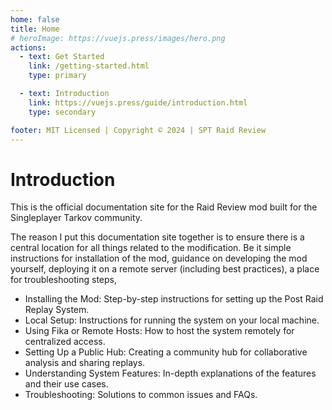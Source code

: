 ```yaml
---
home: false
title: Home
# heroImage: https://vuejs.press/images/hero.png
actions:
  - text: Get Started
    link: /getting-started.html
    type: primary

  - text: Introduction
    link: https://vuejs.press/guide/introduction.html
    type: secondary

footer: MIT Licensed | Copyright © 2024 | SPT Raid Review
---
```


# Introduction

This is the official documentation site for the Raid Review mod built for the Singleplayer Tarkov community.

The reason I put this documentation site together is to ensure there is a central location for all things related to the modification. Be it simple instructions for installation of the mod, guidance on developing the mod yourself, deploying it on a remote server (including best practices), a place for troubleshooting steps, 

- Installing the Mod: Step-by-step instructions for setting up the Post Raid Replay System.
- Local Setup: Instructions for running the system on your local machine.
- Using Fika or Remote Hosts: How to host the system remotely for centralized access.
- Setting Up a Public Hub: Creating a community hub for collaborative analysis and sharing replays.
- Understanding System Features: In-depth explanations of the features and their use cases.
- Troubleshooting: Solutions to common issues and FAQs.